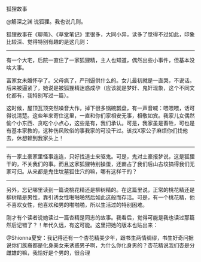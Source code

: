狐狸故事

@觞深之渊 说狐狸。我也说几则。

狐狸故事在《聊斋》、《草堂笔记》里很多，大同小异，读多了觉得不过如此，印象比较深、觉得特别有趣的是这几则：

--------------

有一个大宅，后院一直住了一家狐狸精，主人也知道，偶然出些小事件，但基本没啥大事。

富家女未婚怀孕了。父母疯了，严刑逼供什么的。女儿最初就是一直哭，不说话。后来被逼紧了，她说是被狐狸精迷惑成孕（应该就是梦奸、鬼奸现象，这个不同文化都有，我特别写过一篇）。

这时候，屋顶瓦顶突然噪音大作，掉下很多锅碗瓢盘，有一声音喊：喂喂喂，话可得说清楚。这些年来寄住这里，一直和你们家相安无事，相敬如宾。我家儿女偶然偷个小东西、贪吃个小点心，这些是有，我们承认。可是，我家虽是畜牲，可也是有基本家教的，这种伤风败俗的事我家的可没干过。该找X家公子麻烦你们找他去，休想赖到我家头上！

--------------

有一家土豪家里怪事连连，只好找道士来驱鬼。可是，鬼对土豪报梦说，这是狐狸干的，不关我们的事。而且这家狐狸特别操蛋，还霸占了我们后山古坟搞得我们无家可归。从来都是鬼住坟墓狐住穴的嘛，哪有这样干的？

--------------

另外，忘记哪里读到一篇说桃花精还是柳树精的。在这篇里说，正常的桃花精还是柳树精是男性，靠引诱女性啪啪啪然后如此这般而存活。可是，有一个桃花精，他不喜欢女性，他喜欢和男的啪啪啪，所以生活过的特别困难。

刚才有个读者说她读过一篇杏精是同志的故事。我看后，觉得可能是我也读过那篇然后记错了？！年代久远，有这可能。这里把她的版本也贴出来：

@Shionna夏安：我记得还有一个杏花精美少年，跟书生两情绸缪，书生好奇问据说你们族裔都是化身美女来诱惑男子啊，为什么你化身男的？杏花精说我们杏是分雌雄的嘛，我恰好是个男的，很合理
